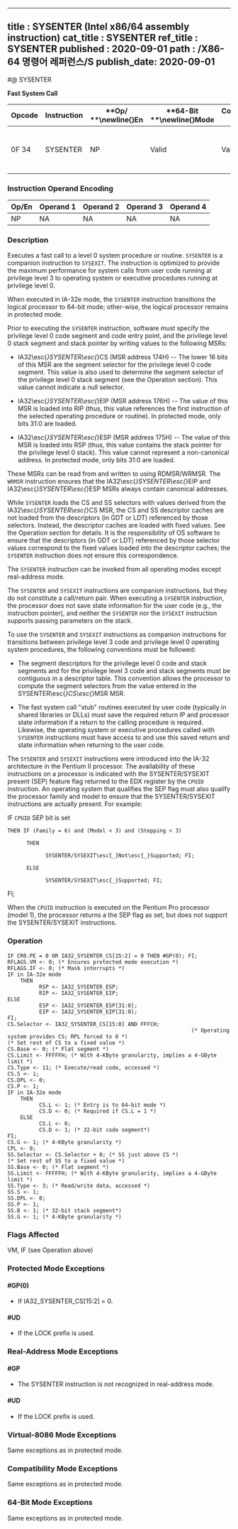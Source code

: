 ----------------------------
title : SYSENTER (Intel x86/64 assembly instruction)
cat_title : SYSENTER
ref_title : SYSENTER
published : 2020-09-01
path : /X86-64 명령어 레퍼런스/S
publish_date: 2020-09-01
----------------------------
#@ SYSENTER

**Fast System Call**

|**Opcode**|**Instruction**|**Op/ **\newline{}**En**|**64-Bit **\newline{}**Mode**|**Compat/**\newline{}**Leg Mode**|**Description**|
|----------|---------------|------------------------|-----------------------------|---------------------------------|---------------|
|0F 34|SYSENTER|NP|Valid|Valid|Fast call to privilege level 0 system procedures.|
### Instruction Operand Encoding


|Op/En|Operand 1|Operand 2|Operand 3|Operand 4|
|-----|---------|---------|---------|---------|
|NP|NA|NA|NA|NA|
### Description


Executes a fast call to a level 0 system procedure or routine. `SYSENTER` is a companion instruction to `SYSEXIT`. The instruction is optimized to provide the maximum performance for system calls from user code running at privilege level 3 to operating system or executive procedures running at privilege level 0.

When executed in IA-32e mode, the `SYSENTER` instruction transitions the logical processor to 64-bit mode; other-wise, the logical processor remains in protected mode.

Prior to executing the `SYSENTER` instruction, software must specify the privilege level 0 code segment and code entry point, and the privilege level 0 stack segment and stack pointer by writing values to the following MSRs:

*  IA32\esc{_}SYSENTER\esc{_}CS (MSR address 174H) -- The lower 16 bits of this MSR are the segment selector for the privilege level 0 code segment. This value is also used to determine the segment selector of the privilege level 0 stack segment (see the Operation section). This value cannot indicate a null selector.

*  IA32\esc{_}SYSENTER\esc{_}EIP (MSR address 176H) -- The value of this MSR is loaded into RIP (thus, this value references the first instruction of the selected operating procedure or routine). In protected mode, only bits 31:0 are loaded.

*  IA32\esc{_}SYSENTER\esc{_}ESP (MSR address 175H) -- The value of this MSR is loaded into RSP (thus, this value contains the stack pointer for the privilege level 0 stack). This value cannot represent a non-canonical address. In protected mode, only bits 31:0 are loaded.

These MSRs can be read from and written to using RDMSR/WRMSR. The `WRMSR` instruction ensures that the IA32\esc{_}SYSENTER\esc{_}EIP and IA32\esc{_}SYSENTER\esc{_}ESP MSRs always contain canonical addresses.

While `SYSENTER` loads the CS and SS selectors with values derived from the IA32\esc{_}SYSENTER\esc{_}CS MSR, the CS and SS descriptor caches are not loaded from the descriptors (in GDT or LDT) referenced by those selectors. Instead, the descriptor caches are loaded with fixed values. See the Operation section for details. It is the responsibility of OS software to ensure that the descriptors (in GDT or LDT) referenced by those selector values correspond to the fixed values loaded into the descriptor caches; the `SYSENTER` instruction does not ensure this correspondence.

The `SYSENTER` instruction can be invoked from all operating modes except real-address mode. 

The `SYSENTER` and `SYSEXIT` instructions are companion instructions, but they do not constitute a call/return pair. When executing a `SYSENTER` instruction, the processor does not save state information for the user code (e.g., the instruction pointer), and neither the `SYSENTER` nor the `SYSEXIT` instruction supports passing parameters on the stack.

To use the `SYSENTER` and `SYSEXIT` instructions as companion instructions for transitions between privilege level 3 code and privilege level 0 operating system procedures, the following conventions must be followed:

*  The segment descriptors for the privilege level 0 code and stack segments and for the privilege level 3 code and stack segments must be contiguous in a descriptor table. This convention allows the processor to compute the segment selectors from the value entered in the SYSENTER\esc{_}CS\esc{_}MSR MSR.

*  The fast system call "stub" routines executed by user code (typically in shared libraries or DLLs) must save the required return IP and processor state information if a return to the calling procedure is required. Likewise, the operating system or executive procedures called with `SYSENTER` instructions must have access to and use this saved return and state information when returning to the user code.



The `SYSENTER` and `SYSEXIT` instructions were introduced into the IA-32 architecture in the Pentium II processor. The availability of these instructions on a processor is indicated with the SYSENTER/SYSEXIT present (SEP) feature flag returned to the EDX register by the `CPUID` instruction. An operating system that qualifies the SEP flag must also qualify the processor family and model to ensure that the SYSENTER/SYSEXIT instructions are actually present. For example:

IF `CPUID` SEP bit is set

    THEN IF (Family = 6) and (Model < 3) and (Stepping < 3) 

          THEN

                SYSENTER/SYSEXIT\esc{_}Not\esc{_}Supported; FI;

          ELSE 

                SYSENTER/SYSEXIT\esc{_}Supported; FI;

FI;

When the `CPUID` instruction is executed on the Pentium Pro processor (model 1), the processor returns a the SEP flag as set, but does not support the SYSENTER/SYSEXIT instructions.


### Operation

```info-verb
IF CR0.PE = 0 OR IA32_SYSENTER_CS[15:2] = 0 THEN #GP(0); FI;
RFLAGS.VM <- 0; (* Ensures protected mode execution *)
RFLAGS.IF <- 0; (* Mask interrupts *)
IF in IA-32e mode
    THEN
          RSP <- IA32_SYSENTER_ESP;
          RIP <- IA32_SYSENTER_EIP;
ELSE
          ESP <- IA32_SYSENTER_ESP[31:0];
          EIP <- IA32_SYSENTER_EIP[31:0];
FI;
CS.Selector <- IA32_SYSENTER_CS[15:0] AND FFFCH;
                                                          (* Operating system provides CS; RPL forced to 0 *)
(* Set rest of CS to a fixed value *)
CS.Base <- 0; (* Flat segment *)
CS.Limit <- FFFFFH; (* With 4-KByte granularity, implies a 4-GByte limit *)
CS.Type <- 11; (* Execute/read code, accessed *)
CS.S <- 1;
CS.DPL <- 0;
CS.P <- 1;
IF in IA-32e mode
    THEN
          CS.L <- 1; (* Entry is to 64-bit mode *)
          CS.D <- 0; (* Required if CS.L = 1 *)
    ELSE
          CS.L <- 0;
          CS.D <- 1; (* 32-bit code segment*)
FI;
CS.G <- 1; (* 4-KByte granularity *)
CPL <- 0;
SS.Selector <- CS.Selector + 8; (* SS just above CS *)
(* Set rest of SS to a fixed value *)
SS.Base <- 0; (* Flat segment *)
SS.Limit <- FFFFFH; (* With 4-KByte granularity, implies a 4-GByte limit *)
SS.Type <- 3; (* Read/write data, accessed *)
SS.S <- 1;
SS.DPL <- 0;
SS.P <- 1;
SS.B <- 1; (* 32-bit stack segment*)
SS.G <- 1; (* 4-KByte granularity *)
```
### Flags Affected


VM, IF (see Operation above)


### Protected Mode Exceptions

#### #GP(0)
* If IA32_SYSENTER_CS[15:2] = 0.

#### #UD
* If the LOCK prefix is used.

### Real-Address Mode Exceptions

#### #GP
* The SYSENTER instruction is not recognized in real-address mode.

#### #UD
* If the LOCK prefix is used.

### Virtual-8086 Mode Exceptions



Same exceptions as in protected mode.


### Compatibility Mode Exceptions



Same exceptions as in protected mode.


### 64-Bit Mode Exceptions



Same exceptions as in protected mode.

